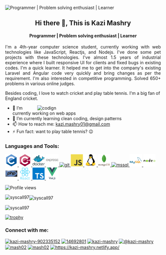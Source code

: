 ![Programmer | Problem solving enthusiast | Learner](https://previews.123rf.com/images/karpenkoilia/karpenkoilia1806/karpenkoilia180600011/102988806-vector-line-web-concept-for-programming-linear-web-banner-for-coding-.jpg)

<h2 align="center">Hi there 👋, This is Kazi Mashry</h2>
<h4 align="center">Programmer | Problem solving enthusiast | Learner</h4>
<div align="left">
<p align="justify">
I'm a 4th-year computer science student, currently working with web technologies like JavaScript, Reactjs, and Nodejs. I've done some pet projects with these technologies. I've almost 1.5 years of industrial experience where I built responsive UI for clients and fixed bugs in existing codes. I'm a quick learner. It helped me to get into the company's existing Laravel and Angular code very quickly and bring changes as per the requirement. I'm also interested in competitive programming. Solved 650+ problems in various online judges.

Besides coding, I love to watch cricket and play table tennis. I'm a big fan of England cricket.
</p>
</div>
<img align="right" alt="codign" width="400" src="https://cdn.dribbble.com/users/1732368/screenshots/11289837/work_from_hom_size.gif">

- 🔭 I’m currently working on web apps 
- 🌱 I’m currently learning clean coding, design patterns 
- 📫 How to reach me: kazi.mashry01@gmail.com 
- ⚡ Fun fact: want to play table tennis? 😉 

<h3 align="left">Languages and Tools:</h3>
<p align="left"> <a href="https://www.cprogramming.com/" target="_blank" rel="noreferrer"> <img src="https://raw.githubusercontent.com/devicons/devicon/master/icons/c/c-original.svg" alt="c" width="40" height="40"/> </a> <a href="https://www.w3schools.com/cpp/" target="_blank" rel="noreferrer"> <img src="https://raw.githubusercontent.com/devicons/devicon/master/icons/cplusplus/cplusplus-original.svg" alt="cplusplus" width="40" height="40"/> </a> <a href="https://www.docker.com/" target="_blank" rel="noreferrer"> <img src="https://raw.githubusercontent.com/devicons/devicon/master/icons/docker/docker-original-wordmark.svg" alt="docker" width="40" height="40"/> </a> <a href="https://expressjs.com" target="_blank" rel="noreferrer"> <img src="https://raw.githubusercontent.com/devicons/devicon/master/icons/express/express-original-wordmark.svg" alt="express" width="40" height="40"/> </a> <a href="https://git-scm.com/" target="_blank" rel="noreferrer"> <img src="https://www.vectorlogo.zone/logos/git-scm/git-scm-icon.svg" alt="git" width="40" height="40"/> </a> <a href="https://developer.mozilla.org/en-US/docs/Web/JavaScript" target="_blank" rel="noreferrer"> <img src="https://raw.githubusercontent.com/devicons/devicon/master/icons/javascript/javascript-original.svg" alt="javascript" width="40" height="40"/> </a> <a href="https://www.linux.org/" target="_blank" rel="noreferrer"> <img src="https://raw.githubusercontent.com/devicons/devicon/master/icons/linux/linux-original.svg" alt="linux" width="40" height="40"/> </a> <a href="https://www.mongodb.com/" target="_blank" rel="noreferrer"> <img src="https://raw.githubusercontent.com/devicons/devicon/master/icons/mongodb/mongodb-original-wordmark.svg" alt="mongodb" width="40" height="40"/> </a> <a href="https://www.microsoft.com/en-us/sql-server" target="_blank" rel="noreferrer"> <img src="https://www.svgrepo.com/show/303229/microsoft-sql-server-logo.svg" alt="mssql" width="40" height="40"/> </a> <a href="https://www.mysql.com/" target="_blank" rel="noreferrer"> <img src="https://raw.githubusercontent.com/devicons/devicon/master/icons/mysql/mysql-original-wordmark.svg" alt="mysql" width="40" height="40"/> </a> <a href="https://nodejs.org" target="_blank" rel="noreferrer"> <img src="https://raw.githubusercontent.com/devicons/devicon/master/icons/nodejs/nodejs-original-wordmark.svg" alt="nodejs" width="40" height="40"/> </a> <a href="https://www.php.net" target="_blank" rel="noreferrer"> <img src="https://raw.githubusercontent.com/devicons/devicon/master/icons/php/php-original.svg" alt="php" width="40" height="40"/> </a> <a href="https://reactjs.org/" target="_blank" rel="noreferrer"> <img src="https://raw.githubusercontent.com/devicons/devicon/master/icons/react/react-original-wordmark.svg" alt="react" width="40" height="40"/> </a> <a href="https://www.typescriptlang.org/" target="_blank" rel="noreferrer"> <img src="https://raw.githubusercontent.com/devicons/devicon/master/icons/typescript/typescript-original.svg" alt="typescript" width="40" height="40"/> </a> <a href="https://vuejs.org/" target="_blank" rel="noreferrer"> <img src="https://raw.githubusercontent.com/devicons/devicon/master/icons/vuejs/vuejs-original-wordmark.svg" alt="vuejs" width="40" height="40"/> </a> </p>

![Profile views](https://gpvc.arturio.dev/SysCall97)

<p><img align="left" src="https://github-readme-stats.vercel.app/api/top-langs?username=syscall97&show_icons=true&locale=en&layout=compact" alt="syscall97" /></p>

<p><img align="center" src="https://github-readme-stats.vercel.app/api?username=syscall97&show_icons=true&locale=en" alt="syscall97" /></p>

<p><img align="center" src="https://github-readme-streak-stats.herokuapp.com/?user=syscall97&" alt="syscall97" /></p>



[![trophy](https://github-profile-trophy.vercel.app/?username=SysCall97)](https://github.com/ryo-ma/github-profile-trophy)


  
<h3 align="left">Connect with me:</h3>
<p align="left">
<a href="https://linkedin.com/in/kazi-mashry-902335152" target="blank"><img align="center" src="https://raw.githubusercontent.com/rahuldkjain/github-profile-readme-generator/master/src/images/icons/Social/linked-in-alt.svg" alt="kazi-mashry-902335152" height="30" width="40" /></a>
<a href="https://stackoverflow.com/users/14692801" target="blank"><img align="center" src="https://raw.githubusercontent.com/rahuldkjain/github-profile-readme-generator/master/src/images/icons/Social/stack-overflow.svg" alt="14692801" height="30" width="40" /></a>
<a href="https://fb.com/kazi-mashry" target="blank"><img align="center" src="https://raw.githubusercontent.com/rahuldkjain/github-profile-readme-generator/master/src/images/icons/Social/facebook.svg" alt="kazi-mashry" height="30" width="40" /></a>
<a href="https://medium.com/@kazi-mashry" target="blank"><img align="center" src="https://raw.githubusercontent.com/rahuldkjain/github-profile-readme-generator/master/src/images/icons/Social/medium.svg" alt="@kazi-mashry" height="30" width="40" /></a>
<a href="https://codeforces.com/profile/mash02" target="blank"><img align="center" src="https://raw.githubusercontent.com/rahuldkjain/github-profile-readme-generator/master/src/images/icons/Social/codeforces.svg" alt="mash02" height="30" width="40" /></a>
<a href="https://www.leetcode.com/mash02" target="blank"><img align="center" src="https://raw.githubusercontent.com/rahuldkjain/github-profile-readme-generator/master/src/images/icons/Social/leet-code.svg" alt="mash02" height="30" width="40" /></a>
<a href="https://kazi-mashry.netlify.app/" target="blank"><img align="center" src="https://raw.githubusercontent.com/rahuldkjain/github-profile-readme-generator/master/src/images/icons/Social/rss.svg" alt="https://kazi-mashry.netlify.app/" height="30" width="40" /></a>
</p>
